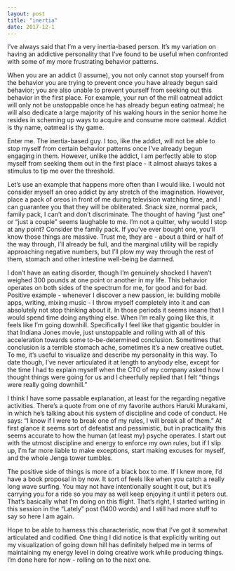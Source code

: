 ```yaml
---
layout: post
title: "inertia"
date: 2017-12-1
---
```


I’ve always said that I’m a very inertia-based person. It’s my variation on having an addictive personality that I’ve found to be useful when confronted with some of my more frustrating behavior patterns. 

When you are an addict (I assume), you not only cannot stop yourself from the behavior you are trying to prevent once you have already begun said behavior; you are also unable to prevent yourself from seeking out this behavior in the first place. For example, your run of the mill oatmeal addict will only not be unstoppable once he has already begun eating oatmeal; he will also dedicate a large majority of his waking hours in the senior home he resides in scheming up ways to acquire and consume more oatmeal. Addict is thy name, oatmeal is thy game. 

Enter me. The inertia-based guy. I too, like the addict, will not be able to stop myself from certain behavior patterns once I’ve already begun engaging in them. However, unlike the addict, I am perfectly able to stop myself from seeking them out in the first place - it almost always takes a stimulus to tip me over the threshold. 

Let’s use an example that happens more often than I would like. I would not consider myself an oreo addict by any stretch of the imagination. However, place a pack of oreos in front of me during television watching time, and I can guarantee you that they will be obliterated. Snack size, normal pack, family pack, I can’t and don’t discriminate. The thought of having “just one” or “just a couple” seems laughable to me. I’m not a quitter, why would I stop at any point? Consider the family pack. If you’ve ever bought one, you’ll know those things are massive. Trust me, they are - about a third or half of the way through, I’ll already be full, and the marginal utility will be rapidly approaching negative numbers, but I’ll plow my way through the rest of them, stomach and other intestine well-being be damned. 

I don’t have an eating disorder, though I’m genuinely shocked I haven’t weighed 300 pounds at one point or another in my life. This behavior operates on both sides of the spectrum for me, for good and for bad. Positive example - whenever I discover a new passion, ie: building mobile apps, writing, mixing music - I throw myself completely into it and can absolutely not stop thinking about it. In those periods it seems insane that I would spend time doing anything else. When I’m really going like this, it feels like I’m going downhill. Specifically I feel like that gigantic boulder in that Indiana Jones movie, just unstoppable and rolling with all of this acceleration towards some to-be-determined conclusion. Sometimes that conclusion is a terrible stomach ache, sometimes it’s a new creative outlet. To me, it’s useful to visualize and describe my personality in this way. To date though, I’ve never articulated it at length to anybody else, except for the time I had to explain myself when the CTO of my company asked how I thought things were going for us and I cheerfully replied that I felt “things were really going downhill.” 

I think I have some passable explanation, at least for the regarding negative activities. There’s a quote from one of my favorite authors Haruki Murakami, in which he’s talking about his system of discipline and code of conduct. He says: “I know if I were to break one of my rules, I will break all of them.” At first glance it seems sort of defeatist and pessimistic, but in practicality this seems accurate to how the human (at least my) psyche operates. I start out with the utmost discipline and energy to enforce my own rules, but if I slip up, I’m far more liable to make exceptions, start making excuses for myself, and the whole Jenga tower tumbles. 

The positive side of things is more of a black box to me. If I knew more, I’d have a book proposal in by now. It sort of feels like when you catch a really long wave surfing. You may not have intentionally sought it out, but it’s carrying you for a ride so you may as well keep enjoying it until it peters out. That’s basically what I’m doing on this flight. That’s right, I started writing in this session in the “Lately” post (1400 words) and I still had more stuff to say so here I am again. 

Hope to be able to harness this characteristic, now that I’ve got it somewhat articulated and codified. One thing I did notice is that explicitly writing out my visualization of going down hill has definitely helped me in terms of maintaining my energy level in doing creative work while producing things. I’m done here for now - rolling on to the next one. 
